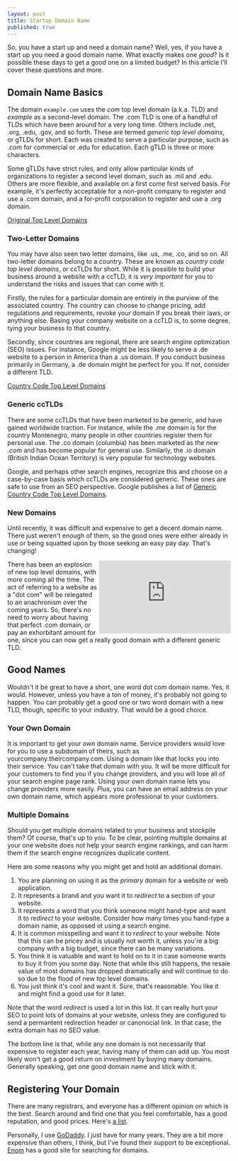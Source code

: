 ```yaml
---
layout: post
title: Startup Domain Name
published: true
---
```



So, you have a start up and need a domain name?  Well, yes, if you have a start up you need a good domain name.  What exactly makes one _good_? Is it possible these days to get a good one on a limited budget?  In this article I'll cover these questions and more.

## Domain Name Basics

The domain `example.com` uses the _com_ top level domain (a.k.a. TLD) and _example_ as a second-level domain.  The .com TLD is one of a handful of TLDs which have been around for a very long time. Others include .net, .org, .edu, .gov, and so forth.  These are termed _generic top level domains_, or gTLDs for short.  Each was created to serve a particular purpose, such as .com for commercial or .edu for education. Each gTLD is three or more characters. 

Some gTLDs have strict rules, and only allow particular kinds of organizations to register a second level domain, such as .mil and .edu. Others are more flexible, and available on a first come first served basis. For example, it's perfectly acceptable for a non-profit company to register and use a .com domain, and a for-profit corporation to register and use a .org domain.

[Original Top Level Domains](https://en.wikipedia.org/wiki/List_of_Internet_top-level_domains#Original_top-level_domains)

### Two-Letter Domains

You may have also seen two letter domains, like .us, .me, .co, and so on.  All two-letter domains belong to a country.  These are known as _country code top level domains_, or ccTLDs for short.  While it is possible to build your business around a website with a ccTLD, it is _very important_ for you to understand the risks and issues that can come with it.

Firstly, the rules for a particular domain are entirely in the purview of the associated country.  The country can choose to change pricing, add regulations and requirements, revoke your domain if you break their laws, or anything else. Basing your company website on a ccTLD is, to some degree, tying your business to that country.

Secondly, since countries are regional, there are search engine optimization (SEO) issues.  For instance, Google might be less likely to serve a .de website to a person in America than a .us domain.  If you conduct business primarily in Germany, a .de domain might be perfect for you. If not, consider a different TLD.

[Country Code Top Level Domains](https://en.wikipedia.org/wiki/List_of_Internet_top-level_domains#Country_code_top-level_domains)

### Generic ccTLDs

There are some ccTLDs that have been marketed to be generic, and have gained worldwide traction.  For instance, while the .me domain is for the country Montenegro, many people in other countries register them for personal use.  The .co domain (columbia) has been marketed as the _new .com_ and has become popular for general use.  Similarly, the .io domain (British Indian Ocean Territory) is very popular for technology websites.

Google, and perhaps other search engines, recognize this and choose on a case-by-case basis which ccTLDs are considered generic.  These ones are safe to use from an SEO perspective. Google publishes a list of [Generic Country Code Top Level Domains](https://support.google.com/webmasters/answer/1347922?hl=en).

### New Domains

Until recently, it was difficult and expensive to get a decent domain name.  There just weren't enough of them, so the good ones were either already in use or being squatted upon by those seeking an easy pay day. That's changing!  

<iframe width="297" height="164" src="http://www.youtube.com/embed/1kFcxf8KAjg?showinfo=0" frameborder="0" allowfullscreen="" style="float:right;"></iframe>
There has been an explosion of new top level domains, with more coming all the time.  The act of referring to a website as a "dot com" will be relegated to an anachronism over the coming years.  So, there's no need to worry about having that perfect .com domain, or pay an exhorbitant amount for one, since you can now get a really good domain with a different generic TLD.


## Good Names

Wouldn't it be great to have a short, one word dot com domain name.  Yes, it would.  However, unless you have a ton of money, it's probably not going to happen.  You can probably get a good one or two word domain with a new TLD, though, specific to your industry.  That would be a good choice.

### Your Own Domain

It is important to get your _own_ domain name.  Service providers would love for you to use a subdomain of theirs, such as yourcompany.theircompany.com. Using a domain like that locks you into their service.  You can't take that domain with you. It will be more difficult for your customers to find you if you change providers, and you will lose all of your search engine page rank.  Using your own domain name lets you change providers more easily.  Plus, you can have an email address on your own domain name, which appears more professional to your customers.

### Multiple Domains

Should you get multiple domains related to your business and stockpile them?  Of course, that's up to you.  To be clear, pointing multiple domains at your one website does _not_ help your search engine rankings, and can harm them if the search engine recognizes duplicate content.

Here are some reasons why you might get and hold an additional domain.

1. You are planning on using it as the _primary_ domain for a website or web application.
2. It represents a brand and you want it to _redirect_ to a section of your website.
3. It represents a word that you think someone might hand-type and want it to _redirect_ to your website. Consider how many times you hand-type a domain name, as opposed ot using a search engine.
4. It is common misspelling and want it to _redirect_ to your website.  Note that this can be pricey and is usually not worth it, unless you're a big company with a big budget, since there can be many variations.
5. You think it is valuable and want to hold on to it in case someone wants to buy it from you some day.  Note that while this still happens, the resale value of most domains has dropped dramatically and will continue to do so due to the flood of new top level domains.
6. You just think it's cool and want it.  Sure, that's reasonable. You like it and might find a good use for it later.

Note that the word _redirect_ is used a lot in this list.  It can really hurt your SEO to point lots of domains at your website, unless they are configured to send a permantent redirection header or canonocial link.  In that case, the extra domain has _no_ SEO value.   

The bottom line is that, while any one domain is not necessarily that expensive to register each year, having many of them can add up.  You most likely won't get a good return on investment by buying many domains.  Generally speaking, get one good domain name and stick with it.

## Registering Your Domain

There are many registrars, and everyone has a different opinion on which is the best.  Search around and find one that you feel comfortable, has a good reputation, and good prices.  Here's [a list](https://www.icann.org/registrar-reports/accreditation-qualified-list.html).

Personally, I use [GoDaddy](https://www.godaddy.com/?ci=).  I just have for many years.  They are a bit more expensive than others, I think, but I've found their support to be exceptional.  [Enom](http://www.enom.com/) has a good site for searching for domains.

